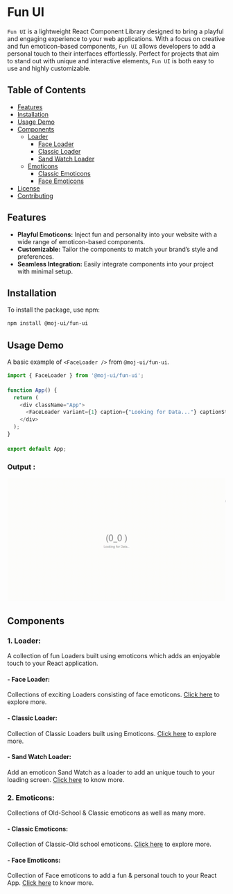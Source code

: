 # Fun UI

`Fun UI` is a lightweight React Component Library designed to bring a playful and engaging experience to your web applications. With a focus on creative and fun emoticon-based components, `Fun UI` allows developers to add a personal touch to their interfaces effortlessly. Perfect for projects that aim to stand out with unique and interactive elements, `Fun UI` is both easy to use and highly customizable.

## Table of Contents

- [Features](#features)
- [Installation](#installation)
- [Usage Demo](#usage-demo)
- [Components](#components)
  - [Loader](#1-loader)
    - [Face Loader](#face-loader)
    - [Classic Loader](#classic-loader)
    - [Sand Watch Loader](#sand-watch-loader)
  - [Emoticons](#emoticons)
    - [Classic Emoticons](#classic-emoticons)
    - [Face Emoticons](#face-emoticons)
- [License](#license)
- [Contributing](#contributing)


## Features
- **Playful Emoticons:** Inject fun and personality into your website with a wide range of emoticon-based components.
- **Customizable:** Tailor the components to match your brand’s style and preferences.
- **Seamless Integration:** Easily integrate components into your project with minimal setup.


## Installation
To install the package, use npm:
```bash
npm install @moj-ui/fun-ui
```

## Usage Demo

A basic example of `<FaceLoader />` from `@moj-ui/fun-ui`.

```javascript
import { FaceLoader } from '@moj-ui/fun-ui';

function App() {
  return (
    <div className="App">
      <FaceLoader variant={1} caption={"Looking for Data..."} captionStyle={{fontSize:"0.35em"}} time={1000}/>
    </div>
  );
}

export default App;
```

### Output :
![Face Loader example](assets/gifs/loaders/FaceLoader/FaceLoader1.gif)

## Components

### 1. Loader:
A collection of fun Loaders built using emoticons which adds an enjoyable touch to your React application.
#### - Face Loader:
Collections of exciting Loaders consisting of face emoticons. [Click here](src/components/Loader/FaceLoader) to explore more.
#### - Classic Loader:
Collection of Classic Loaders built using Emoticons. [Click here](src/components/Loader/CLassicLoader) to explore more.
#### - Sand Watch Loader:
Add an emoticon Sand Watch as a loader to add an unique touch to your loading screen. [Click here](src/components/Loader/GlassWatchLoader) to know more.

### 2. Emoticons:
Collections of Old-School & Classic emoticons as well as many more.
#### - Classic Emoticons:
Collection of Classic-Old school emoticons. [Click here](src/components/Emoticons/ClassicEmoticon) to explore more.
#### - Face Emoticons:
Collection of Face emoticons to add a fun & personal touch to your React App. [Click here](src/components/Emoticons/FaceEmoticon) to know more.
